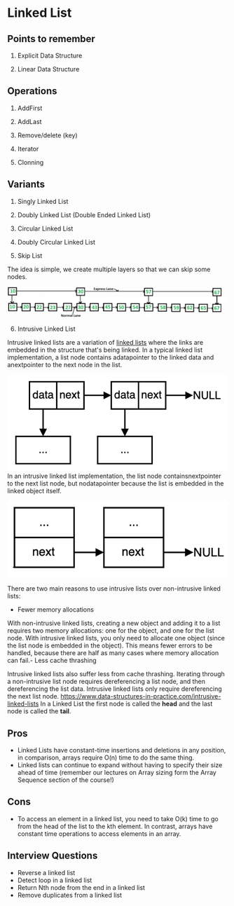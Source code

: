# Linked List

## Points to remember

1. Explicit Data Structure

2. Linear Data Structure

## Operations

1. AddFirst

2. AddLast

3. Remove/delete (key)

4. Iterator

5. Clonning

## Variants

1. Singly Linked List

2. Doubly Linked List (Double Ended Linked List)

3. Circular Linked List

4. Doubly Circular Linked List

5. Skip List

The idea is simple, we create multiple layers so that we can skip some nodes.

![image](media/Linked-List-image1.png)

6. Intrusive Linked List

Intrusive linked lists are a variation of [linked lists](https://www.data-structures-in-practice.com/linked-lists/) where the links are embedded in the structure that's being linked.
In a typical linked list implementation, a list node contains adatapointer to the linked data and anextpointer to the next node in the list.

![image](media/Linked-List-image2.png)
In an intrusive linked list implementation, the list node containsnextpointer to the next list node, but nodatapointer because the list is embedded in the linked object itself.

![image](media/Linked-List-image3.png)

There are two main reasons to use intrusive lists over non-intrusive linked lists:

- Fewer memory allocations

With non-intrusive linked lists, creating a new object and adding it to a list requires two memory allocations: one for the object, and one for the list node. With intrusive linked lists, you only need to allocate one object (since the list node is embedded in the object). This means fewer errors to be handled, because there are half as many cases where memory allocation can fail.-  Less cache thrashing

Intrusive linked lists also suffer less from cache thrashing. Iterating through a non-intrusive list node requires dereferencing a list node, and then dereferencing the list data. Intrusive linked lists only require dereferencing the next list node.
<https://www.data-structures-in-practice.com/intrusive-linked-lists>
In a Linked List the first node is called the **head** and the last node is called the **tail**.

## Pros

- Linked Lists have constant-time insertions and deletions in any position, in comparison, arrays require O(n) time to do the same thing.
- Linked lists can continue to expand without having to specify their size ahead of time (remember our lectures on Array sizing form the Array Sequence section of the course!)

## Cons

- To access an element in a linked list, you need to take O(k) time to go from the head of the list to the kth element. In contrast, arrays have constant time operations to access elements in an array.

## Interview Questions

- Reverse a linked list
- Detect loop in a linked list
- Return Nth node from the end in a linked list
- Remove duplicates from a linked list
